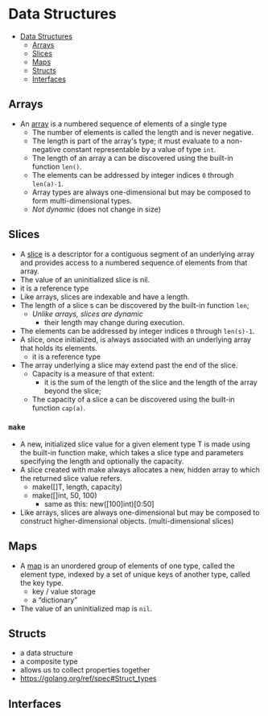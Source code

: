 # Data Structures

<!-- TOC -->

- [Data Structures](#data-structures)
    - [Arrays](#arrays)
    - [Slices](#slices)
    - [Maps](#maps)
    - [Structs](#structs)
    - [Interfaces](#interfaces)

<!-- /TOC -->


## Arrays

- An [array](https://golang.org/ref/spec#Array_types ) is a numbered sequence of elements of a single type
  - The number of elements is called the length and is never negative. 
  - The length is part of the array's type; it must evaluate to a non-negative constant representable by a value of type `int`. 
  - The length of an array a can be discovered using the built-in function `len()`. 
  - The elements can be addressed by integer indices `0` through `len(a)-1`. 
  - Array types are always one-dimensional but may be composed to form multi-dimensional types. 
  - *Not dynamic* (does not change in size)


## Slices

- A [slice](https://golang.org/ref/spec#Slice_types) is a descriptor for a contiguous segment of an underlying array and provides access to a numbered sequence of elements from that array. 
- The value of an uninitialized slice is nil. 
- it is a reference type
- Like arrays, slices are indexable and have a length. 
- The length of a slice s can be discovered by the built-in function `len`; 
  - *Unlike arrays, slices are dynamic*
    - their length may change during execution. 
- The elements can be addressed by integer indices `0` through `len(s)-1`.
- A slice, once initialized, is always associated with an underlying array that holds its elements. 
  - it is a reference type
- The array underlying a slice may extend past the end of the slice. 
  - Capacity is a measure of that extent: 
    - it is the sum of the length of the slice and the length of the array beyond the slice; 
  - The capacity of a slice a can be discovered using the built-in function `cap(a)`. 

### `make`
- A new, initialized slice value for a given element type T is made using the built-in function make, which takes a slice type and parameters specifying the length and optionally the capacity. 
- A slice created with make always allocates a new, hidden array to which the returned slice value refers. 
  - make([]T, length, capacity) 
  - make([]int, 50, 100) 
    - same as this: new([100]int)[0:50] 
- Like arrays, slices are always one-dimensional but may be composed to construct higher-dimensional objects. (multi-dimensional slices)


## Maps

- A [map](https://golang.org/ref/spec#Map_types) is an unordered group of elements of one type, called the element type, indexed by a set of unique keys of another type, called the key type.
  - key / value storage
  - a “dictionary”
- The value of an uninitialized map is `nil`.


## Structs

- a data structure
- a composite type
- allows us to collect properties together
- https://golang.org/ref/spec#Struct_types


## Interfaces
